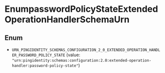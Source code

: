 

# EnumpasswordPolicyStateExtendedOperationHandlerSchemaUrn

## Enum


* `URN_PINGIDENTITY_SCHEMAS_CONFIGURATION_2_0_EXTENDED_OPERATION_HANDLER_PASSWORD_POLICY_STATE` (value: `"urn:pingidentity:schemas:configuration:2.0:extended-operation-handler:password-policy-state"`)



